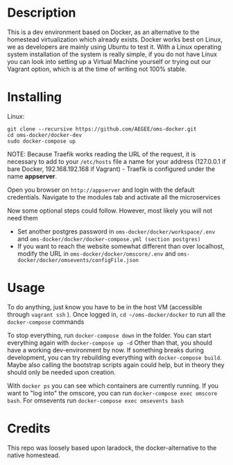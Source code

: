 # Description
This is a dev environment based on Docker, as an alternative to the homestead virtualization which already exists. Docker works best on Linux, we as developers are mainly using Ubuntu to test it. With a Linux operating system installation of the system is really simple, if you do not have Linux you can look into setting up a Virtual Machine yourself or trying out our Vagrant option, which is at the time of writing not 100% stable.

# Installing

Linux:
```
git clone --recursive https://github.com/AEGEE/oms-docker.git
cd oms-docker/docker-dev
sudo docker-compose up
```

NOTE: Because Traefik works reading the URL of the request, it is necessary to add to your `/etc/hosts` file a name for your address (127.0.0.1 if bare Docker, 192.168.192.168 if Vagrant) - Traefik is configured under the name **appserver**.

Open you browser on `http://appserver` and login with the default credentials. Navigate to the modules tab and activate all the microservices


Now some optional steps could follow. However, most likely you will not need them
* Set another postgres password in `oms-docker/docker/workspace/.env` and `oms-docker/docker/docker-compose.yml (section postgres)`
* If you want to reach the website somewhat different than over localhost, modify the URL in `oms-docker/docker/omscore/.env` and `oms-docker/docker/omsevents/configFile.json`


# Usage
To do anything, just know you have to be in the host VM (accessible through `vagrant ssh` ).
Once logged in, `cd ~/oms-docker/docker` to run all the `docker-compose` commands

To stop everything, run `docker-compose down` in the folder. You can start everything again with `docker-compose up -d` Other than that, you should have a working dev-environment by now. If something breaks during development, you can try rebuilding everything with `docker-compose build`. Maybe also calling the bootstrap scripts again could help, but in theory they should only be needed upon creation.

With `docker ps` you can see which containers are currently running. If you want to "log into" the omscore, you can run `docker-compose exec omscore bash`. For omsevents run `docker-compose exec omsevents bash`

# Credits
This repo was loosely based upon laradock, the docker-alternative to the native homestead.
